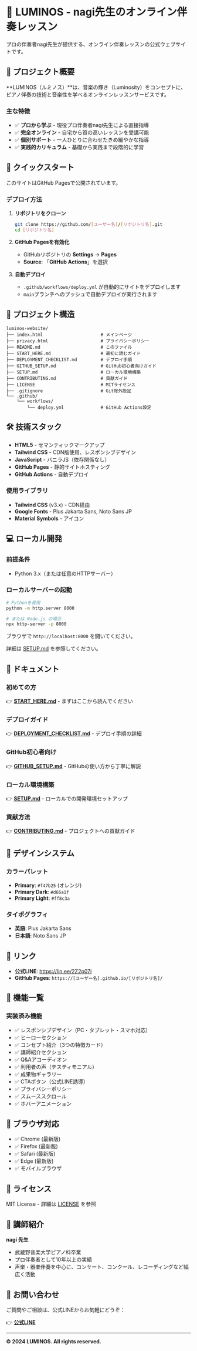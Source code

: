 # 🎹 LUMINOS - nagi先生のオンライン伴奏レッスン

プロの伴奏者nagi先生が提供する、オンライン伴奏レッスンの公式ウェブサイトです。

## 🌟 プロジェクト概要

**LUMINOS（ルミノス）**は、音楽の輝き（Luminosity）をコンセプトに、ピアノ伴奏の技術と音楽性を学べるオンラインレッスンサービスです。

### 主な特徴

- ✅ **プロから学ぶ** - 現役プロ伴奏者nagi先生による直接指導
- ✅ **完全オンライン** - 自宅から質の高いレッスンを受講可能
- ✅ **個別サポート** - 一人ひとりに合わせたきめ細やかな指導
- ✅ **実践的カリキュラム** - 基礎から実践まで段階的に学習

## 🚀 クイックスタート

このサイトはGitHub Pagesで公開されています。

### デプロイ方法

1. **リポジトリをクローン**
   ```bash
   git clone https://github.com/[ユーザー名]/[リポジトリ名].git
   cd [リポジトリ名]
   ```

2. **GitHub Pagesを有効化**
   - GitHubリポジトリの **Settings** → **Pages**
   - **Source**: 「**GitHub Actions**」を選択

3. **自動デプロイ**
   - `.github/workflows/deploy.yml` が自動的にサイトをデプロイします
   - `main`ブランチへのプッシュで自動デプロイが実行されます

## 📁 プロジェクト構造

```
luminos-website/
├── index.html                      # メインページ
├── privacy.html                    # プライバシーポリシー
├── README.md                       # このファイル
├── START_HERE.md                   # 最初に読むガイド
├── DEPLOYMENT_CHECKLIST.md         # デプロイ手順
├── GITHUB_SETUP.md                 # GitHub初心者向けガイド
├── SETUP.md                        # ローカル環境構築
├── CONTRIBUTING.md                 # 貢献ガイド
├── LICENSE                         # MITライセンス
├── .gitignore                      # Git除外設定
└── .github/
    └── workflows/
        └── deploy.yml              # GitHub Actions設定
```

## 🛠️ 技術スタック

- **HTML5** - セマンティックマークアップ
- **Tailwind CSS** - CDN版使用、レスポンシブデザイン
- **JavaScript** - バニラJS（依存関係なし）
- **GitHub Pages** - 静的サイトホスティング
- **GitHub Actions** - 自動デプロイ

### 使用ライブラリ

- **Tailwind CSS** (v3.x) - CDN経由
- **Google Fonts** - Plus Jakarta Sans, Noto Sans JP
- **Material Symbols** - アイコン

## 💻 ローカル開発

### 前提条件

- Python 3.x（または任意のHTTPサーバー）

### ローカルサーバーの起動

```bash
# Pythonを使用
python -m http.server 8000

# または Node.js の場合
npx http-server -p 8000
```

ブラウザで `http://localhost:8000` を開いてください。

詳細は [SETUP.md](SETUP.md) を参照してください。

## 📖 ドキュメント

### 初めての方

👉 **[START_HERE.md](START_HERE.md)** - まずはここから読んでください

### デプロイガイド

👉 **[DEPLOYMENT_CHECKLIST.md](DEPLOYMENT_CHECKLIST.md)** - デプロイ手順の詳細

### GitHub初心者向け

👉 **[GITHUB_SETUP.md](GITHUB_SETUP.md)** - GitHubの使い方から丁寧に解説

### ローカル環境構築

👉 **[SETUP.md](SETUP.md)** - ローカルでの開発環境セットアップ

### 貢献方法

👉 **[CONTRIBUTING.md](CONTRIBUTING.md)** - プロジェクトへの貢献ガイド

## 🎨 デザインシステム

### カラーパレット

- **Primary**: `#f47b25` (オレンジ)
- **Primary Dark**: `#d66a1f`
- **Primary Light**: `#ff8c3a`

### タイポグラフィ

- **英語**: Plus Jakarta Sans
- **日本語**: Noto Sans JP

## 🔗 リンク

- **公式LINE**: https://lin.ee/2Z2p07i
- **GitHub Pages**: `https://[ユーザー名].github.io/[リポジトリ名]/`

## 📱 機能一覧

### 実装済み機能

- ✅ レスポンシブデザイン（PC・タブレット・スマホ対応）
- ✅ ヒーローセクション
- ✅ コンセプト紹介（3つの特徴カード）
- ✅ 講師紹介セクション
- ✅ Q&Aアコーディオン
- ✅ 利用者の声（テスティモニアル）
- ✅ 成果物ギャラリー
- ✅ CTAボタン（公式LINE誘導）
- ✅ プライバシーポリシー
- ✅ スムーススクロール
- ✅ ホバーアニメーション

## 🧪 ブラウザ対応

- ✅ Chrome (最新版)
- ✅ Firefox (最新版)
- ✅ Safari (最新版)
- ✅ Edge (最新版)
- ✅ モバイルブラウザ

## 📄 ライセンス

MIT License - 詳細は [LICENSE](LICENSE) を参照

## 👤 講師紹介

**nagi 先生**
- 武蔵野音楽大学ピアノ科卒業
- プロ伴奏者として10年以上の実績
- 声楽・器楽伴奏を中心に、コンサート、コンクール、レコーディングなど幅広く活動

## 🤝 お問い合わせ

ご質問やご相談は、公式LINEからお気軽にどうぞ：

👉 **[公式LINE](https://lin.ee/2Z2p07i)**

---

**© 2024 LUMINOS. All rights reserved.**
